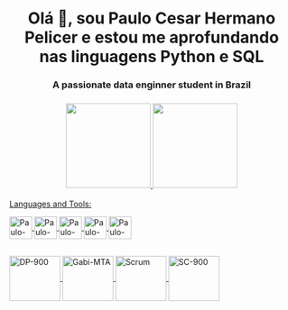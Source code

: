 <h1 align="center">Olá 👋, sou Paulo Cesar Hermano Pelicer e estou me aprofundando nas linguagens Python e SQL </h1>
<h3 align="center">A passionate data enginner student in Brazil</h3>

<h3 align="center">
  <a href="https://github.com/Paulopelicer">
  <img height="150em" src="https://github-readme-stats.vercel.app/api?username=paulopelicer&show_icons=true&theme=vision-friendly-dark&include_all_commits=true&count_private=true"/>
  <img height="150em" src="https://github-readme-stats.vercel.app/api/top-langs/?username=paulopelicer&layout=compact&langs_count=7&theme=vision-friendly-dark"/>
</h3>

Languages and Tools:
<div style="display: inline_block"> 
  <img align="center" alt="Paulo-Python" height="40" width="40" 
src="https://cdn.jsdelivr.net/gh/devicons/devicon/icons/python/python-original-wordmark.svg">
  <img align="center" alt="Paulo-SQL" height="40" width="40"
src="https://www.svgrepo.com/show/303229/microsoft-sql-server-logo.svg">
  <img align="center" alt="Paulo-Docker" height="40" width="40"
src="https://cdn.jsdelivr.net/gh/devicons/devicon/icons/docker/docker-original-wordmark.svg">
  <img align="center" alt="Paulo-Docker" height="40" width="40"
src="https://cdn.jsdelivr.net/gh/devicons/devicon/icons/oracle/oracle-original.svg">
  <img align="center" alt="Paulo-Jupyter" height="40" width="40"
src="https://cdn.jsdelivr.net/gh/devicons/devicon/icons/jupyter/jupyter-plain-wordmark.svg">
</div>

 ##
  <div style="display: inline_block">
    <img align="center" alt="DP-900" height="80" width="90" src="https://media.discordapp.net/attachments/942098030088310834/1001146061081018418/microsoft-certified-azure-data-fundamentals.png?width=587&height=587">
    <img align="center" alt="Gabi-MTA" height="80" width="90" src="https://media.discordapp.net/attachments/942098030088310834/1001166192851025950/mta-introduction-to-programming-using-html-and-css-certified-2022.png?width=587&height=587">
    <img align="center" alt="Scrum" height="80" width="90" src="https://media.discordapp.net/attachments/942098030088310834/1001168675186946088/scrum-foundation-professional-certificate-sfpc.1.png?width=587&height=587">
    <img align="center" alt="SC-900" height="80" width="90" src="https://media.discordapp.net/attachments/1126168510519853059/1126170424208805928/security-compliance-and-identity-fundamentals-600x600.png?width=586&height=586">
    
  </div>

